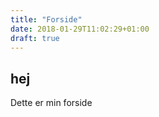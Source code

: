 ```yaml
---
title: "Forside"
date: 2018-01-29T11:02:29+01:00
draft: true
---
```



## hej 


Dette er min forside